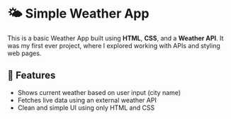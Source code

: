 # 🌤️ Simple Weather App

This is a basic Weather App built using **HTML**, **CSS**, and a **Weather API**. It was my first ever project, where I explored working with APIs and styling web pages.

## 🚀 Features

- Shows current weather based on user input (city name)
- Fetches live data using an external weather API
- Clean and simple UI using only HTML and CSS
